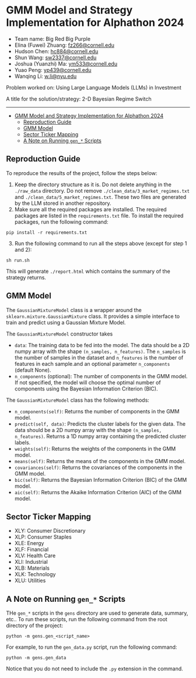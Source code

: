 # GMM Model and Strategy Implementation for Alphathon 2024

- Team name: Big Red Big Purple
- Elina (Fuwei) Zhuang: fz266@cornell.edu
- Hudson Chen: hc884@cornell.edu
- Shun Wang: sw2337@cornell.edu
- Joshua (Yuanzhi) Ma: ym533@cornell.edu
- Yuao Peng: yp439@cornell.edu
- Wanqing Li: w.li@nyu.edu

Problem worked on: Using Large Language Models (LLMs) in Investment

A title for the solution/strategy: 2-D Bayesian Regime Switch

---
- [GMM Model and Strategy Implementation for Alphathon 2024](#gmm-model-and-strategy-implementation-for-alphathon-2024)
  - [Reproduction Guide](#reproduction-guide)
  - [GMM Model](#gmm-model)
  - [Sector Ticker Mapping](#sector-ticker-mapping)
  - [A Note on Running `gen_*` Scripts](#a-note-on-running-gen_-scripts)


## Reproduction Guide
To reproduce the results of the project, follow the steps below:
1. Keep the directory structure as it is. Do not delete anything in the `./raw_data` directory. Do not remove `./clean_data/3_market_regimes.txt` and `./clean_data/5_market_regimes.txt`. These two files are generated by the LLM stored in another repository.
2. Make sure all the required packages are installed. The required packages are listed in the `requirements.txt` file. To install the required packages, run the following command:
```
pip install -r requirements.txt
```
3. Run the following command to run all the steps above (except for step 1 and 2):
```
sh run.sh
```
This will generate `./report.html` which contains the summary of the strategy returns.



## GMM Model

The `GaussianMixtureModel` class is a wrapper around the `sklearn.mixture.GaussianMixture` class. It provides a simple interface to train and predict using a Gaussian Mixture Model.

The `GaussianMixtureModel` constructor takes
- `data`: The training data to be fed into the model. The data should be a 2D numpy array with the shape `(n_samples, n_features)`. The `n_samples` is the number of samples in the dataset and `n_features` is the number of features in each sample.and an optional parameter `n_components` (default None).  
- `n_components` (optional): The number of components in the GMM model. If not specified, the model will choose the optimal number of components using the Bayesian Information Criterion (BIC).
  
The `GaussianMixtureModel` class has the following methods:
- `n_components(self)`: Returns the number of components in the GMM model.
- `predict(self, data)`: Predicts the cluster labels for the given data. The data should be a 2D numpy array with the shape `(n_samples, n_features)`. Returns a 1D numpy array containing the predicted cluster labels.
- `weights(self)`: Returns the weights of the components in the GMM model.
- `means(self)`: Returns the means of the components in the GMM model.
- `covariances(self)`: Returns the covariances of the components in the GMM model.
- `bic(self)`: Returns the Bayesian Information Criterion (BIC) of the GMM model.
- `aic(self)`: Returns the Akaike Information Criterion (AIC) of the GMM model.

## Sector Ticker Mapping
- XLY: Consumer Discretionary
- XLP: Consumer Staples
- XLE: Energy 
- XLF: Financial
- XLV: Health Care
- XLI: Industrial
- XLB: Materials
- XLK: Technology
- XLU: Utilities


## A Note on Running `gen_*` Scripts
THe `gen_*` scripts in the `gens` directory are used to generate data, summary, etc.. To run these scripts, run the following command from the root directory of the project:
```
python -m gens.gen_<script_name>
```

For example, to run the `gen_data.py` script, run the following command:
```
python -m gens.gen_data
```
Notice that you do not need to include the `.py` extension in the command.